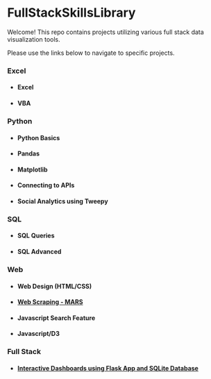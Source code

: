 # FullStackSkillsLibrary
Welcome! This repo contains projects utilizing various full stack data visualization tools.  

Please use the links below to navigate to specific projects. 

### Excel
* #### Excel
* #### VBA

### Python
* #### Python Basics
* #### Pandas
* #### Matplotlib
* #### Connecting to APIs
* #### Social Analytics using Tweepy

### SQL
* #### SQL Queries
* #### SQL Advanced

### Web
* #### Web Design (HTML/CSS)
* #### [Web Scraping - MARS](https://github.com/cammster/FullStackSkillsLibrary/tree/master/Library/WebScrapingMars)
* #### Javascript Search Feature
* #### Javascript/D3

### Full Stack
* #### [Interactive Dashboards using Flask App and SQLite Database](https://github.com/cammster/FullStackSkillsLibrary/tree/master/Library/InteractiveDashboards "BellyButtonDiversity")


